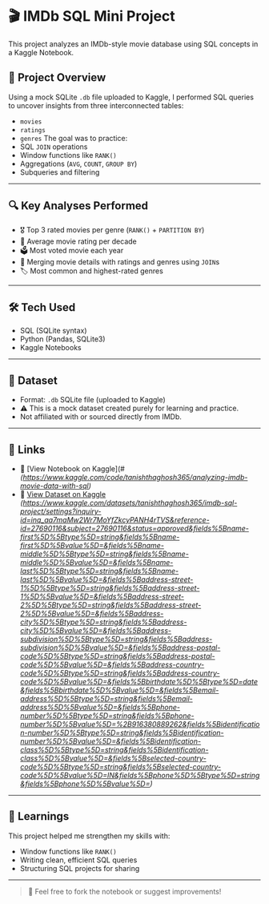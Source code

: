 # 🎬 IMDb SQL Mini Project

This project analyzes an IMDb-style movie database using SQL concepts in a Kaggle Notebook.

## 📌 Project Overview
Using a mock SQLite `.db` file uploaded to Kaggle, I performed SQL queries to uncover insights from three interconnected tables:
- `movies`
- `ratings`
- `genres`
The goal was to practice:
- SQL `JOIN` operations
- Window functions like `RANK()`
- Aggregations (`AVG`, `COUNT`, `GROUP BY`)
- Subqueries and filtering

---

## 🔍 Key Analyses Performed
- 🎖️ Top 3 rated movies per genre (`RANK()` + `PARTITION BY`)
- 🧮 Average movie rating per decade
- 🗳️ Most voted movie each year
- 🔗 Merging movie details with ratings and genres using `JOIN`s
- 🏷️ Most common and highest-rated genres

---

## 🛠️ Tech Used
- SQL (SQLite syntax)
- Python (Pandas, SQLite3)
- Kaggle Notebooks

---

## 📁 Dataset
- Format: `.db` SQLite file (uploaded to Kaggle)
- ⚠️ This is a mock dataset created purely for learning and practice.
- Not affiliated with or sourced directly from IMDb.

---

## 📎 Links
- 🔗 [View Notebook on Kaggle](# *(https://www.kaggle.com/code/tanishthaghosh365/analyzing-imdb-movie-data-with-sql)*
- 🔗 [View Dataset on Kaggle](#) *(https://www.kaggle.com/datasets/tanishthaghosh365/imdb-sql-project/settings?inquiry-id=inq_aa7maMw2Wr7MoYfZkcyPANH4rTVS&reference-id=27690116&subject=27690116&status=approved&fields%5Bname-first%5D%5Btype%5D=string&fields%5Bname-first%5D%5Bvalue%5D=&fields%5Bname-middle%5D%5Btype%5D=string&fields%5Bname-middle%5D%5Bvalue%5D=&fields%5Bname-last%5D%5Btype%5D=string&fields%5Bname-last%5D%5Bvalue%5D=&fields%5Baddress-street-1%5D%5Btype%5D=string&fields%5Baddress-street-1%5D%5Bvalue%5D=&fields%5Baddress-street-2%5D%5Btype%5D=string&fields%5Baddress-street-2%5D%5Bvalue%5D=&fields%5Baddress-city%5D%5Btype%5D=string&fields%5Baddress-city%5D%5Bvalue%5D=&fields%5Baddress-subdivision%5D%5Btype%5D=string&fields%5Baddress-subdivision%5D%5Bvalue%5D=&fields%5Baddress-postal-code%5D%5Btype%5D=string&fields%5Baddress-postal-code%5D%5Bvalue%5D=&fields%5Baddress-country-code%5D%5Btype%5D=string&fields%5Baddress-country-code%5D%5Bvalue%5D=&fields%5Bbirthdate%5D%5Btype%5D=date&fields%5Bbirthdate%5D%5Bvalue%5D=&fields%5Bemail-address%5D%5Btype%5D=string&fields%5Bemail-address%5D%5Bvalue%5D=&fields%5Bphone-number%5D%5Btype%5D=string&fields%5Bphone-number%5D%5Bvalue%5D=%2B916380889262&fields%5Bidentification-number%5D%5Btype%5D=string&fields%5Bidentification-number%5D%5Bvalue%5D=&fields%5Bidentification-class%5D%5Btype%5D=string&fields%5Bidentification-class%5D%5Bvalue%5D=&fields%5Bselected-country-code%5D%5Btype%5D=string&fields%5Bselected-country-code%5D%5Bvalue%5D=IN&fields%5Bphone%5D%5Btype%5D=string&fields%5Bphone%5D%5Bvalue%5D=)*

---

## 🧠 Learnings
This project helped me strengthen my skills with:
- Window functions like `RANK()`
- Writing clean, efficient SQL queries
- Structuring SQL projects for sharing

---

> 💬 Feel free to fork the notebook or suggest improvements!
